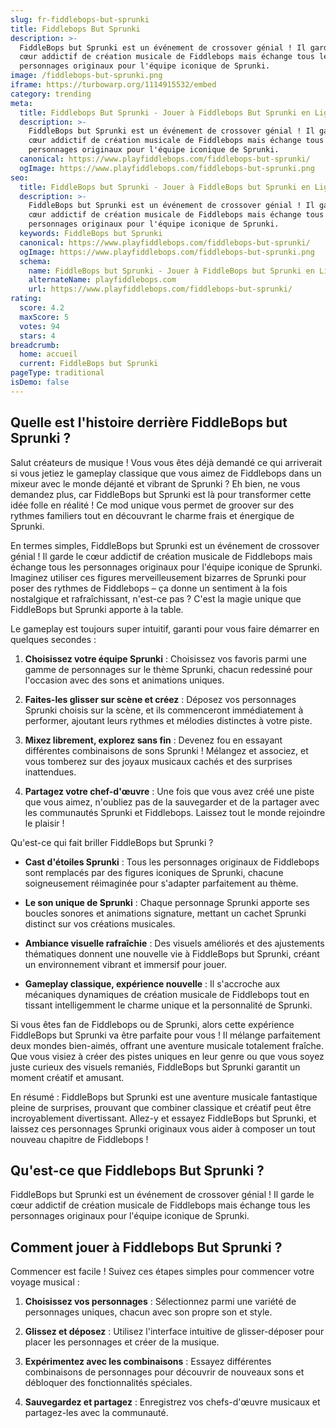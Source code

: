 ```yaml
---
slug: fr-fiddlebops-but-sprunki
title: Fiddlebops But Sprunki
description: >-
  FiddleBops but Sprunki est un événement de crossover génial ! Il garde le
  cœur addictif de création musicale de Fiddlebops mais échange tous les
  personnages originaux pour l'équipe iconique de Sprunki.
image: /fiddlebops-but-sprunki.png
iframe: https://turbowarp.org/1114915532/embed
category: trending
meta:
  title: Fiddlebops But Sprunki - Jouer à Fiddlebops But Sprunki en Ligne
  description: >-
    FiddleBops but Sprunki est un événement de crossover génial ! Il garde le
    cœur addictif de création musicale de Fiddlebops mais échange tous les
    personnages originaux pour l'équipe iconique de Sprunki.
  canonical: https://www.playfiddlebops.com/fiddlebops-but-sprunki/
  ogImage: https://www.playfiddlebops.com/fiddlebops-but-sprunki.png
seo:
  title: FiddleBops but Sprunki - Jouer à FiddleBops but Sprunki en Ligne
  description: >-
    FiddleBops but Sprunki est un événement de crossover génial ! Il garde le
    cœur addictif de création musicale de Fiddlebops mais échange tous les
    personnages originaux pour l'équipe iconique de Sprunki.
  keywords: FiddleBops but Sprunki
  canonical: https://www.playfiddlebops.com/fiddlebops-but-sprunki/
  ogImage: https://www.playfiddlebops.com/fiddlebops-but-sprunki.png
  schema:
    name: FiddleBops but Sprunki - Jouer à FiddleBops but Sprunki en Ligne
    alternateName: playfiddlebops.com
    url: https://www.playfiddlebops.com/fiddlebops-but-sprunki/
rating:
  score: 4.2
  maxScore: 5
  votes: 94
  stars: 4
breadcrumb:
  home: accueil
  current: FiddleBops but Sprunki
pageType: traditional
isDemo: false
---
```


## Quelle est l'histoire derrière FiddleBops but Sprunki ?

Salut créateurs de musique ! Vous vous êtes déjà demandé ce qui arriverait si vous jetiez le gameplay classique que vous aimez de Fiddlebops dans un mixeur avec le monde déjanté et vibrant de Sprunki ? Eh bien, ne vous demandez plus, car FiddleBops but Sprunki est là pour transformer cette idée folle en réalité ! Ce mod unique vous permet de groover sur des rythmes familiers tout en découvrant le charme frais et énergique de Sprunki.

En termes simples, FiddleBops but Sprunki est un événement de crossover génial ! Il garde le cœur addictif de création musicale de Fiddlebops mais échange tous les personnages originaux pour l'équipe iconique de Sprunki. Imaginez utiliser ces figures merveilleusement bizarres de Sprunki pour poser des rythmes de Fiddlebops – ça donne un sentiment à la fois nostalgique et rafraîchissant, n'est-ce pas ? C'est la magie unique que FiddleBops but Sprunki apporte à la table.

Le gameplay est toujours super intuitif, garanti pour vous faire démarrer en quelques secondes :

1. **Choisissez votre équipe Sprunki** : Choisissez vos favoris parmi une gamme de personnages sur le thème Sprunki, chacun redessiné pour l'occasion avec des sons et animations uniques.

1. **Faites-les glisser sur scène et créez** : Déposez vos personnages Sprunki choisis sur la scène, et ils commenceront immédiatement à performer, ajoutant leurs rythmes et mélodies distinctes à votre piste.

1. **Mixez librement, explorez sans fin** : Devenez fou en essayant différentes combinaisons de sons Sprunki ! Mélangez et associez, et vous tomberez sur des joyaux musicaux cachés et des surprises inattendues.

1. **Partagez votre chef-d'œuvre** : Une fois que vous avez créé une piste que vous aimez, n'oubliez pas de la sauvegarder et de la partager avec les communautés Sprunki et Fiddlebops. Laissez tout le monde rejoindre le plaisir !

Qu'est-ce qui fait briller FiddleBops but Sprunki ?

- **Cast d'étoiles Sprunki** : Tous les personnages originaux de Fiddlebops sont remplacés par des figures iconiques de Sprunki, chacune soigneusement réimaginée pour s'adapter parfaitement au thème.

- **Le son unique de Sprunki** : Chaque personnage Sprunki apporte ses boucles sonores et animations signature, mettant un cachet Sprunki distinct sur vos créations musicales.

- **Ambiance visuelle rafraîchie** : Des visuels améliorés et des ajustements thématiques donnent une nouvelle vie à FiddleBops but Sprunki, créant un environnement vibrant et immersif pour jouer.

- **Gameplay classique, expérience nouvelle** : Il s'accroche aux mécaniques dynamiques de création musicale de Fiddlebops tout en tissant intelligemment le charme unique et la personnalité de Sprunki.

Si vous êtes fan de Fiddlebops ou de Sprunki, alors cette expérience FiddleBops but Sprunki va être parfaite pour vous ! Il mélange parfaitement deux mondes bien-aimés, offrant une aventure musicale totalement fraîche. Que vous visiez à créer des pistes uniques en leur genre ou que vous soyez juste curieux des visuels remaniés, FiddleBops but Sprunki garantit un moment créatif et amusant.

En résumé : FiddleBops but Sprunki est une aventure musicale fantastique pleine de surprises, prouvant que combiner classique et créatif peut être incroyablement divertissant. Allez-y et essayez FiddleBops but Sprunki, et laissez ces personnages Sprunki originaux vous aider à composer un tout nouveau chapitre de Fiddlebops !

## Qu'est-ce que Fiddlebops But Sprunki ?

FiddleBops but Sprunki est un événement de crossover génial ! Il garde le cœur addictif de création musicale de Fiddlebops mais échange tous les personnages originaux pour l'équipe iconique de Sprunki.

## Comment jouer à Fiddlebops But Sprunki ?

Commencer est facile ! Suivez ces étapes simples pour commencer votre voyage musical :

1. **Choisissez vos personnages** : Sélectionnez parmi une variété de personnages uniques, chacun avec son propre son et style.

1. **Glissez et déposez** : Utilisez l'interface intuitive de glisser-déposer pour placer les personnages et créer de la musique.

1. **Expérimentez avec les combinaisons** : Essayez différentes combinaisons de personnages pour découvrir de nouveaux sons et débloquer des fonctionnalités spéciales.

1. **Sauvegardez et partagez** : Enregistrez vos chefs-d'œuvre musicaux et partagez-les avec la communauté.